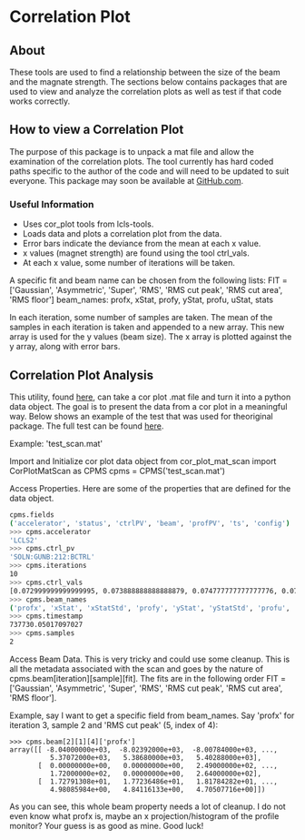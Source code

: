 # Correlation Plot

## About
These tools are used to find a relationship between the size of the beam and the    magnate strength. The sections below contains packages that are used to view and analyze the correlation plots as well as test if that code works correctly. 


## How to view a Correlation Plot
The purpose of this package is to unpack a mat file and allow the examination of the correlation plots. The tool currently has hard coded paths specific to the author of the code and will need to be updated to suit everyone. This package may soon be available at  [GitHub.com](https://github.com/slaclab/lcls-tools/tree/master/lcls_tools/cor_plot). 

### Useful Information
 - Uses cor_plot tools from lcls-tools.
 - Loads data and plots a correlation plot from the data.
 - Error bars indicate the deviance from the mean at each x value.
 - x values (magnet strength) are found using the tool ctrl_vals.
 - At each x value, some number of iterations will be taken. 

A specific fit and beam name can be chosen from the following lists:
FIT = ['Gaussian', 'Asymmetric', 'Super', 'RMS', 'RMS cut peak', 'RMS cut area', 'RMS floor']
beam_names: profx, xStat, profy, yStat, profu, uStat, stats

In each iteration, some number of samples are taken.
The mean of the samples in each iteration is taken and appended to a new array.
This new array is used for the y values (beam size).
The x array is plotted against the y array, along with error bars.

## Correlation Plot Analysis
This utility, found [here](https://github.com/slaclab/lcls-tools/blob/python3devel/lcls_tools/cor_plot/cor_plot_mat_scan.py), can take a cor plot .mat file and turn it into a python data object.  The goal is to present the data from a cor plot in a meaningful way. Below shows an example of the test that was used for theoriginal package. The full test can be found [here](https://github.com/slaclab/lcls-tools/blob/python3devel/lcls_tools/cor_plot/cor_plot_mat_scan_test.py).

Example: 'test_scan.mat'

Import and Initialize cor plot data object
from cor_plot_mat_scan import CorPlotMatScan as CPMS
cpms = CPMS('test_scan.mat')


Access Properties.  Here are some of the properties that are defined for the data object.

```sh
cpms.fields
('accelerator', 'status', 'ctrlPV', 'beam', 'profPV', 'ts', 'config')
>>> cpms.accelerator
'LCLS2'
>>> cpms.ctrl_pv
'SOLN:GUNB:212:BCTRL'
>>> cpms.iterations
10
>>> cpms.ctrl_vals
[0.072999999999999995, 0.073888888888888879, 0.074777777777777776, 0.07566666666666666, 0.076555555555555557, 0.077444444444444441, 0.078333333333333338, 0.079222222222222222, 0.080111111111111119, 0.081000000000000003]
>>> cpms.beam_names
('profx', 'xStat', 'xStatStd', 'profy', 'yStat', 'yStatStd', 'profu', 'uStat', 'uStatStd', 'method', 'stats', 'statsStd')
>>> cpms.timestamp
737730.05017097027
>>> cpms.samples
2
```

Access Beam Data.  This is very tricky and could use some cleanup.  This is all the metadata associated with the scan and goes by the nature of cpms.beam[iteration][sample][fit].  The fits are in the following order FIT = ['Gaussian', 'Asymmetric', 'Super', 'RMS', 'RMS cut peak', 'RMS cut area', 'RMS floor'].

Example, say I want to get a specific field from beam_names.  Say 'profx' for iteration 3, sample 2 and 'RMS cut peak' (5, index of 4):
```
>>> cpms.beam[2][1][4]['profx']
array([[ -8.04000000e+03,  -8.02392000e+03,  -8.00784000e+03, ...,
          5.37072000e+03,   5.38680000e+03,   5.40288000e+03],
       [  0.00000000e+00,   0.00000000e+00,   2.49000000e+02, ...,
          1.72000000e+02,   0.00000000e+00,   2.64000000e+02],
       [  1.72791308e+01,   1.77236486e+01,   1.81784282e+01, ...,
          4.98085984e+00,   4.84116133e+00,   4.70507716e+00]])
```

As you can see, this whole beam property needs a lot of cleanup.  I do not even know what profx is, maybe an x projection/histogram of the profile monitor?  Your guess is as good as mine.  Good luck!